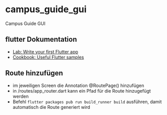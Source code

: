 # campus_guide_gui

Campus Guide GUI

## flutter Dokumentation

- [Lab: Write your first Flutter app](https://docs.flutter.dev/get-started/codelab)
- [Cookbook: Useful Flutter samples](https://docs.flutter.dev/cookbook)

## Route hinzufügen
- im jeweiligen Screen die Annotation @RoutePage() hinzufügen
- in /routes/app_router.dart kann ein Pfad für die Route hinzugefügt werden
- Befehl `flutter packages pub run build_runner build` ausführen, damit automatisch die Route generiert wird
